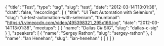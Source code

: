 {
  "title": "Test",
  "type": "tag",
  "slug": "test",
  "date": "2012-03-14T13:01:38",
  "draft": false,
  "recordings": [
    {
      "title": "UI Test Automation with Selenium",
      "slug": "ui-test-automation-with-selenium",
      "thumbnail": "https://i.vimeocdn.com/video/495398321_295x166.jpg",
      "date": "2012-03-14T13:01:38",
      "meetups": [
        {
          "name": "Dallas C# SIG",
          "slug": "dallas-c-sig"
        }
      ],
      "speakers": [
        {
          "name": "Sergey Rathon",
          "slug": "sergey-rathon"
        },
        {
          "name": "Ian Henehan",
          "slug": "ian-henehan"
        }
      ]
    }
  ]
}